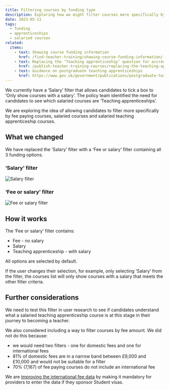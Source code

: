 ```yaml
---
title: Filtering courses by funding type
description: Exploring how we might filter courses more specifically by fee paying courses, salaried courses and salaried teaching apprenticeship courses
date: 2023-05-11
tags:
  - funding
  - apprenticeships
  - salaried courses
related:
  items:
    - text: Showing course funding information
      href: /find-teacher-training/showing-course-funding-information/
    - text: Replacing the ‘Teaching apprenticeship’ question for accredited providers
      href: /publish-teacher-training-courses/replacing-the-teaching-apprenticeship-question-for-accredited-providers/
    - text: Guidance on postgraduate teaching apprenticeships
      href: https://www.gov.uk/government/publications/postgraduate-teaching-apprenticeships-funding-manual
---
```


We currently have a ‘Salary’ filter that allows candidates to tick a box to ‘Only show courses with a salary’. The policy team identified the need for candidates to see which salaried courses are ‘Teaching apprenticeships’.

We are exploring the idea of allowing candidates to filter more specifically by fee paying courses, salaried courses and salaried teaching apprenticeship courses.

## What we changed

We have replaced the ‘Salary’ filter with a ‘Fee or salary’ filter containing all 3 funding options.

### ‘Salary’ filter

![Salary filter](course-list-filter--salary.png "Filtering the course list by whether the course has a salary")

### ‘Fee or salary’ filter

![Fee or salary filter](course-list-filter--funding-type.png "Filtering the course by funding type: ‘Fee - no salary’, ‘Salary’ or ‘Teaching apprenticeship - with salary’")

## How it works

The ‘Fee or salary’ filter contains:

- Fee - no salary
- Salary
- Teaching apprenticeship - with salary

All options are selected by default.

If the user changes their selection, for example, only selecting ‘Salary’ from the filter, the courses list will only show courses with a salary that meets the other filter criteria.

## Further considerations

We need to test this filter in user research to see if candidates understand what a salaried teaching apprenticeship course is at this stage in their journey to becoming a teacher.

We also considered including a way to filter courses by fee amount. We did not do this because:

- we would need two filters - one for domestic fees and one for international fees
- 81% of domestic fees are in a narrow band between £9,000 and £10,000 and would not be suitable for a filter
- 70% (7,167) of fee paying courses do not include an international fee

We are [improving the international fee data](/publish-teacher-training-courses/making-international-fees-mandatory-for-providers-sponsoring-student-visas/) by making it mandatory for providers to enter the data if they sponsor Student visas.
